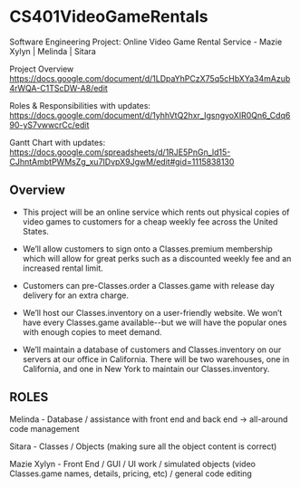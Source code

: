 # CS401VideoGameRentals
Software Engineering Project: Online Video Game Rental Service - Mazie Xylyn | Melinda | Sitara

Project Overview
https://docs.google.com/document/d/1LDpaYhPCzX75q5cHbXYa34mAzub4rWQA-C1TScDW-A8/edit

Roles & Responsibilities with updates:
https://docs.google.com/document/d/1yhhVtQ2hxr_IgsngyoXIR0Qn6_Cdq690-yS7vwwcrCc/edit

Gantt Chart with updates:
https://docs.google.com/spreadsheets/d/1RJE5PnGn_ld15-CJhntAmbtPWMsZg_xu7IDvpX9JgwM/edit#gid=1115838130


Overview
--------
- This project will be an online service which rents out physical copies of video games to customers for a cheap weekly fee across the United States. 

- We’ll allow customers to sign onto a Classes.premium membership which will allow for great perks such as a discounted weekly fee and an increased rental limit.

- Customers can pre-Classes.order a Classes.game with release day delivery for an extra charge. 

- We’ll host our Classes.inventory on a user-friendly website. We won’t have every Classes.game available--but we will have the popular ones with enough copies to meet demand.

- We’ll maintain a database of customers and Classes.inventory on our servers at our office in California.
There will be two warehouses, one in California, and one in New York to maintain our Classes.inventory.

ROLES
-----
Melinda - Database / assistance with front end and back end -> all-around code management

Sitara - Classes / Objects (making sure all the object content is correct)

Mazie Xylyn - Front End / GUI / UI work / simulated objects (video Classes.game names, details, pricing, etc) / general code editing